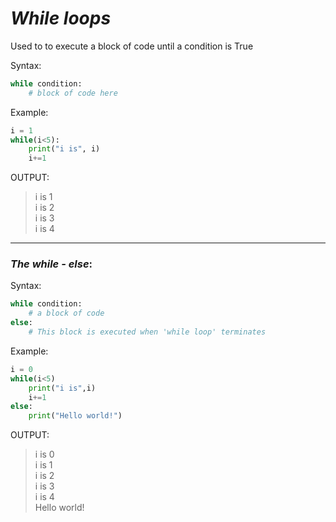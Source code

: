 _While loops_
==

Used to to execute a block of code until a condition is True

Syntax:
```python
while condition:
    # block of code here
```

Example:
```python
i = 1
while(i<5):
    print("i is", i)
    i+=1
```

OUTPUT:
>i is 1  
i is 2  
i is 3  
i is 4

---

### _The while - else_:

Syntax:
```python
while condition:
    # a block of code        
else:
    # This block is executed when 'while loop' terminates 
```
Example:
```python
i = 0
while(i<5)
    print("i is",i)
    i+=1
else:
    print("Hello world!")
```
OUTPUT:
>i is 0  
i is 1  
i is 2  
i is 3  
i is 4  
Hello world!

